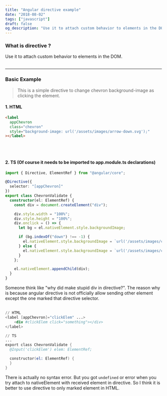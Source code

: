 ```yaml
---
title: "Angular directive example"
date: "2018-08-02"
tags: ["javascript"]
draft: false
og_description: "Use it to attach custom behavior to elements in the DOM."
---
```


### What is directive ?

Use it to attach custom behavior to elements in the DOM.
<br /><br /><hr>

### Basic Example

> This is a simple directive to change chevron background-image as clicking the element.

#### 1. HTML

```html
<label
  appChevron
  class="chevron"
  style="background-image: url('/assets/images/arrow-down.svg');"
></label>
```

<br /><br />

#### 2. TS (Of course it needs to be imported to app.module.ts declarations)

```typescript
import { Directive, ElementRef } from "@angular/core";

@Directive({
  selector: "[appChevron]"
})
export class ChevronValidate {
  constructor(el: ElementRef) {
    const div = document.createElement("div");

    div.style.width = "100%";
    div.style.height = "100%";
    div.onclick = () => {
      let bg = el.nativeElement.style.backgroundImage;

      if (bg.indexOf("down") !== -1) {
        el.nativeElement.style.backgroundImage = `url('/assets/images/chevron-up.svg')`;
      } else {
        el.nativeElement.style.backgroundImage = `url('/assets/images/chevron-down.svg')`;
      }
    };

    el.nativeElement.appendChild(div);
  }
}
```

Someone think like "why did make stupid div in directive?". The reason why is because angular directive is not officially allow sending other element except the one marked that directive selector.
<br /><br />

```s
// HTML
<label [appChevron]="clickElem" ...>
    <div #clickElem click="something"></div>
</label>

// TS
...
export class ChevronValidate {
  @Input('clickElem') elem: ElementRef;

  constructor(el: ElementRef) {
  }
}
```

There is actually no syntax error. But you got `undefined` or error when you try attach to nativeElement with received element in directive. So I think it is better to use directive to only marked element in HTML.
